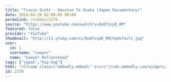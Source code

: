 ```yaml
---
title: "Travis Scott - Houston To Osaka (Japan Documentary)"
date: 2014-04-20 02:09:03 00:00
permalink: /videos/2270
source: "https://www.youtube.com/watch?v=QoEFszpR_RM"
featured: false
provider: "YouTube"
thumbnail: "http://i1.ytimg.com/vi/QoEFszpR_RM/hqdefault.jpg"
user:
  id: 1
  username: "sawyer"
  name: "Sawyer Hollenshead"
tags: ["japan","hip-hop"]
html: "<iframe class=\"embedly-embed\" src=\"//cdn.embedly.com/widgets/media.html?src=http%3A%2F%2Fwww.youtube.com%2Fembed%2FQoEFszpR_RM%3Fwmode%3Dtransparent%26feature%3Doembed&wmode=transparent&url=http%3A%2F%2Fwww.youtube.com%2Fwatch%3Fv%3DQoEFszpR_RM&image=http%3A%2F%2Fi1.ytimg.com%2Fvi%2FQoEFszpR_RM%2Fhqdefault.jpg&key=daaebf4d9cdd46779200162d0ca86e20&type=text%2Fhtml&schema=youtube\" width=\"854\" height=\"480\" scrolling=\"no\" frameborder=\"0\" allowfullscreen></iframe>"
id: 2270
---
```


